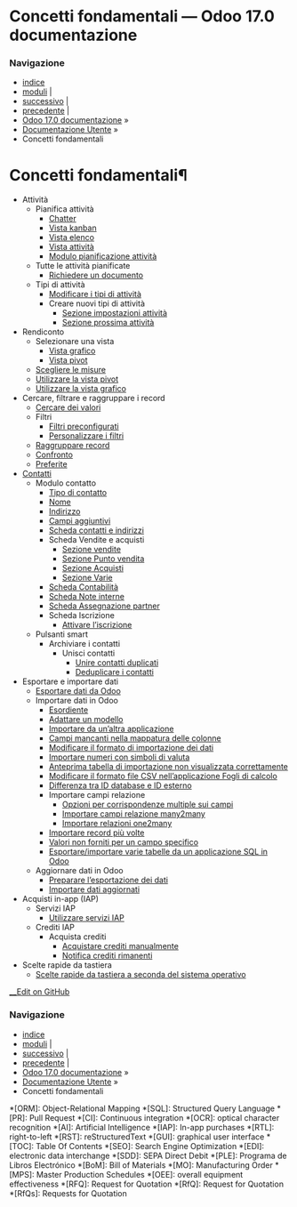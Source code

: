 # Concetti fondamentali — Odoo 17.0 documentazione

### Navigazione

  * [indice](../genindex.html "Indice generale")
  * [moduli](../py-modindex.html "Indice del modulo Python") |
  * [successivo](essentials/activities.html "Attività") |
  * [precedente](../applications.html "Documentazione Utente") |
  * [Odoo 17.0 documentazione](../index-2.html) »
  * [Documentazione Utente](../applications.html) »
  * Concetti fondamentali



# Concetti fondamentali¶

  * Attività
    * Pianifica attività
      * [Chatter](essentials/activities.html#chatter)
      * [Vista kanban](essentials/activities.html#kanban-view)
      * [Vista elenco](essentials/activities.html#list-view)
      * [Vista attività](essentials/activities.html#activity-view)
      * [Modulo pianificazione attività](essentials/activities.html#schedule-activity-form)
    * Tutte le attività pianificate
      * [Richiedere un documento](essentials/activities.html#request-a-document)
    * Tipi di attività
      * [Modificare i tipi di attività](essentials/activities.html#edit-activity-types)
      * Creare nuovi tipi di attività
        * [Sezione impostazioni attività](essentials/activities.html#activity-settings-section)
        * [Sezione prossima attività](essentials/activities.html#next-activity-section)
  * Rendiconto
    * Selezionare una vista
      * [Vista grafico](essentials/reporting.html#graph-view)
      * [Vista pivot](essentials/reporting.html#pivot-view)
    * [Scegliere le misure](essentials/reporting.html#choosing-measures)
    * [Utilizzare la vista pivot](essentials/reporting.html#using-the-pivot-view)
    * [Utilizzare la vista grafico](essentials/reporting.html#using-the-graph-view)
  * Cercare, filtrare e raggruppare i record
    * [Cercare dei valori](essentials/search.html#search-for-values)
    * Filtri
      * [Filtri preconfigurati](essentials/search.html#preconfigured-filters)
      * [Personalizzare i filtri](essentials/search.html#custom-filters)
    * [Raggruppare record](essentials/search.html#group-records)
    * [Confronto](essentials/search.html#comparison)
    * [Preferite](essentials/search.html#favorites)
  * [Contatti](essentials/contacts.html)
    * Modulo contatto
      * [Tipo di contatto](essentials/contacts.html#contact-type)
      * [Nome](essentials/contacts.html#name)
      * [Indirizzo](essentials/contacts.html#address)
      * [Campi aggiuntivi](essentials/contacts.html#additional-fields)
      * [Scheda contatti e indirizzi](essentials/contacts.html#contacts-addresses-tab)
      * Scheda Vendite e acquisti
        * [Sezione vendite](essentials/contacts.html#sales-section)
        * [Sezione Punto vendita](essentials/contacts.html#point-of-sale-section)
        * [Sezione Acquisti](essentials/contacts.html#purchase-section)
        * [Sezione Varie](essentials/contacts.html#misc-section)
      * [Scheda Contabilità](essentials/contacts.html#accounting-tab)
      * [Scheda Note interne](essentials/contacts.html#internal-notes-tab)
      * [Scheda Assegnazione partner](essentials/contacts.html#partner-assignment-tab)
      * Scheda Iscrizione
        * [Attivare l’iscrizione](essentials/contacts.html#activate-membership)
    * Pulsanti smart
      * Archiviare i contatti
        * Unisci contatti
          * [Unire contatti duplicati](essentials/contacts/merge.html#merge-duplicate-contacts)
          * [Deduplicare i contatti](essentials/contacts/merge.html#deduplicate-contacts)
  * Esportare e importare dati
    * [Esportare dati da Odoo](essentials/export_import_data.html#export-data-from-odoo)
    * Importare dati in Odoo
      * [Esordiente](essentials/export_import_data.html#get-started)
      * [Adattare un modello](essentials/export_import_data.html#adapt-a-template)
      * [Importare da un’altra applicazione](essentials/export_import_data.html#import-from-another-application)
      * [Campi mancanti nella mappatura delle colonne](essentials/export_import_data.html#field-missing-to-map-column)
      * [Modificare il formato di importazione dei dati](essentials/export_import_data.html#change-data-import-format)
      * [Importare numeri con simboli di valuta](essentials/export_import_data.html#import-numbers-with-currency-signs)
      * [Anteprima tabella di importazione non visualizzata correttamente](essentials/export_import_data.html#import-preview-table-not-displayed-correctly)
      * [Modificare il formato file CSV nell’applicazione Fogli di calcolo](essentials/export_import_data.html#change-csv-file-format-in-spreadsheet-application)
      * [Differenza tra ID database e ID esterno](essentials/export_import_data.html#difference-between-database-id-and-external-id)
      * Importare campi relazione
        * [Opzioni per corrispondenze multiple sui campi](essentials/export_import_data.html#options-for-multiple-matches-on-fields)
        * [Importare campi relazione many2many](essentials/export_import_data.html#import-many2many-relationship-fields)
        * [Importare relazioni one2many](essentials/export_import_data.html#import-one2many-relationships)
      * [Importare record più volte](essentials/export_import_data.html#import-records-several-times)
      * [Valori non forniti per un campo specifico](essentials/export_import_data.html#value-not-provided-for-a-specific-field)
      * [Esportare/importare varie tabelle da un applicazione SQL in Odoo](essentials/export_import_data.html#export-import-different-tables-from-an-sql-application-to-odoo)
    * Aggiornare dati in Odoo
      * [Preparare l’esportazione dei dati](essentials/export_import_data.html#prepare-data-export)
      * [Importare dati aggiornati](essentials/export_import_data.html#import-updated-data)
  * Acquisti in-app (IAP)
    * Servizi IAP
      * [Utilizzare servizi IAP](essentials/in_app_purchase.html#use-iap-services)
    * Crediti IAP
      * Acquista crediti
        * [Acquistare crediti manualmente](essentials/in_app_purchase.html#manually-buy-credits)
        * [Notifica crediti rimanenti](essentials/in_app_purchase.html#low-credit-notification)
  * Scelte rapide da tastiera
    * [Scelte rapide da tastiera a seconda del sistema operativo](essentials/keyboard_shortcuts.html#keyboard-shortcuts-by-operating-system)



[ __Edit on GitHub](https://github.com/odoo/documentation/edit/17.0/content/applications/essentials.rst)

### Navigazione

  * [indice](../genindex.html "Indice generale")
  * [moduli](../py-modindex.html "Indice del modulo Python") |
  * [successivo](essentials/activities.html "Attività") |
  * [precedente](../applications.html "Documentazione Utente") |
  * [Odoo 17.0 documentazione](../index-2.html) »
  * [Documentazione Utente](../applications.html) »
  * Concetti fondamentali


  *[ORM]: Object-Relational Mapping
  *[SQL]: Structured Query Language
  *[PR]: Pull Request
  *[CI]: Continuous integration
  *[OCR]: optical character recognition
  *[AI]: Artificial Intelligence
  *[IAP]: In-app purchases
  *[RTL]: right-to-left
  *[RST]: reStructuredText
  *[GUI]: graphical user interface
  *[TOC]: Table Of Contents
  *[SEO]: Search Engine Optimization
  *[EDI]: electronic data interchange
  *[SDD]: SEPA Direct Debit
  *[PLE]: Programa de Libros Electrónico
  *[BoM]: Bill of Materials
  *[MO]: Manufacturing Order
  *[MPS]: Master Production Schedules
  *[OEE]: overall equipment effectiveness
  *[RFQ]: Request for Quotation
  *[RfQ]: Request for Quotation
  *[RfQs]: Requests for Quotation